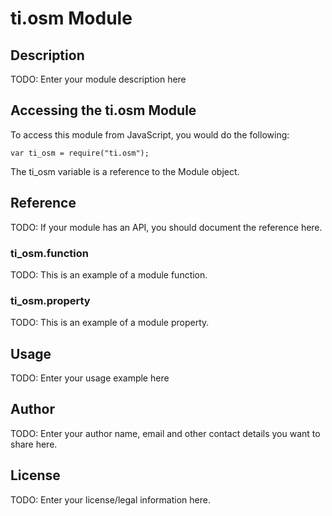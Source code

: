 # ti.osm Module

## Description

TODO: Enter your module description here

## Accessing the ti.osm Module

To access this module from JavaScript, you would do the following:

    var ti_osm = require("ti.osm");

The ti_osm variable is a reference to the Module object.

## Reference

TODO: If your module has an API, you should document
the reference here.

### ti_osm.function

TODO: This is an example of a module function.

### ti_osm.property

TODO: This is an example of a module property.

## Usage

TODO: Enter your usage example here

## Author

TODO: Enter your author name, email and other contact
details you want to share here.

## License

TODO: Enter your license/legal information here.
